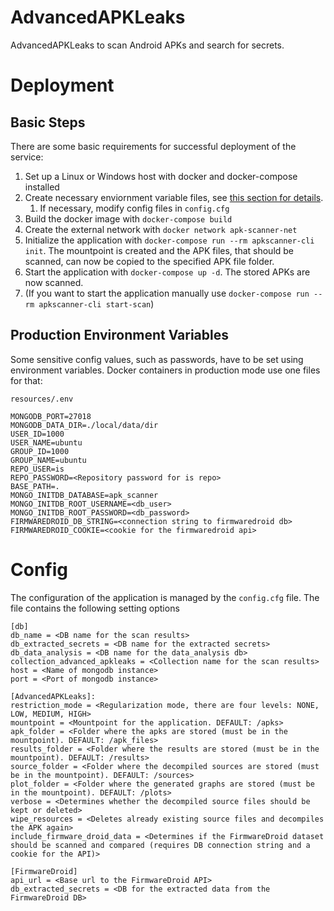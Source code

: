 # AdvancedAPKLeaks
AdvancedAPKLeaks to scan Android APKs and search for secrets.

# Deployment
## Basic Steps
There are some basic requirements for successful deployment of the service:

1. Set up a Linux or Windows host with docker and docker-compose installed
2. Create necessary enviornment variable files, see [this section for details](#production-environment-variables).
   1. If necessary, modify config files in `config.cfg`
3. Build the docker image with `docker-compose build`
4. Create the external network with `docker network apk-scanner-net`
5. Initialize the application with `docker-compose run --rm apkscanner-cli init`. The mountpoint is created and the APK files, that should be scanned, can now be copied to the specified APK file folder.
6. Start the application with `docker-compose up -d`. The stored APKs are now scanned.
7. (If you want to start the application manually use `docker-compose run --rm apkscanner-cli start-scan`)

## Production Environment Variables
Some sensitive config values, such as passwords, have to be set using environment variables. Docker containers in production mode use one files for that:

`resources/.env`

    MONGODB_PORT=27018
    MONGODB_DATA_DIR=./local/data/dir
    USER_ID=1000
    USER_NAME=ubuntu
    GROUP_ID=1000
    GROUP_NAME=ubuntu
    REPO_USER=is
    REPO_PASSWORD=<Repository password for is repo>
    BASE_PATH=.
    MONGO_INITDB_DATABASE=apk_scanner
    MONGO_INITDB_ROOT_USERNAME=<db_user>
    MONGO_INITDB_ROOT_PASSWORD=<db_password>
    FIRMWAREDROID_DB_STRING=<connection string to firmwaredroid db>
    FIRMWAREDROID_COOKIE=<cookie for the firmwaredroid api>

# Config
The configuration of the application is managed by the `config.cfg` file. The file contains the following setting options

    [db]
    db_name = <DB name for the scan results>
    db_extracted_secrets = <DB name for the extracted secrets>
    db_data_analysis = <DB name for the data_analysis db>
    collection_advanced_apkleaks = <Collection name for the scan results>
    host = <Name of mongodb instance>
    port = <Port of mongodb instance>

    [AdvancedAPKLeaks]:
    restriction_mode = <Regularization mode, there are four levels: NONE, LOW, MEDIUM, HIGH>
    mountpoint = <Mountpoint for the application. DEFAULT: /apks> 
    apk_folder = <Folder where the apks are stored (must be in the mountpoint). DEFAULT: /apk_files> 
    results_folder = <Folder where the results are stored (must be in the mountpoint). DEFAULT: /results> 
    source_folder = <Folder where the decompiled sources are stored (must be in the mountpoint). DEFAULT: /sources>
    plot_folder = <Folder where the generated graphs are stored (must be in the mountpoint). DEFAULT: /plots>
    verbose = <Determines whether the decompiled source files should be kept or deleted>
    wipe_resources = <Deletes already existing source files and decompiles the APK again>
    include_firmware_droid_data = <Determines if the FirmwareDroid dataset should be scanned and compared (requires DB connection string and a cookie for the API)>

    [FirmwareDroid]
    api_url = <Base url to the FirmwareDroid API>
    db_extracted_secrets = <DB for the extracted data from the FirmwareDroid DB>